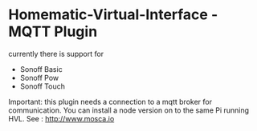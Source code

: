 # Homematic-Virtual-Interface  - MQTT Plugin

currently there is  support for 

* Sonoff Basic 
* Sonoff Pow
* Sonoff Touch

Important: this plugin needs a connection to a mqtt broker for communication. You can install a node version on to the same Pi running HVL.
See : http://www.mosca.io